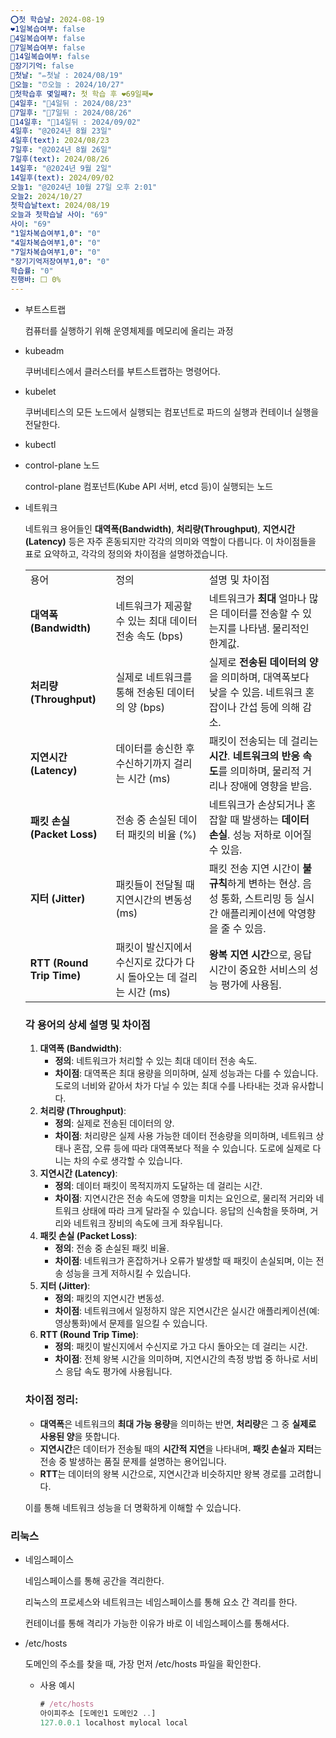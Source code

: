 ```yaml
---
⭕첫 학습날: 2024-08-19
❤1일복습여부: false
🧡4일복습여부: false
💛7일복습여부: false
💚14일복습여부: false
🧠장기기억: false
🛑첫날: "✏첫날 : 2024/08/19"
🛑오늘: "⏰오늘 : 2024/10/27"
🛑첫학습후 몇일째?: 첫 학습 후 ❤69일째❤
🛑4일후: "🥉4일뒤 : 2024/08/23"
🛑7일후: "🥈7일뒤 : 2024/08/26"
🛑14일후: "🥇14일뒤 : 2024/09/02"
4일후: "@2024년 8월 23일"
4일후(text): 2024/08/23
7일후: "@2024년 8월 26일"
7일후(text): 2024/08/26
14일후: "@2024년 9월 2일"
14일후(text): 2024/09/02
오늘1: "@2024년 10월 27일 오후 2:01"
오늘2: 2024/10/27
첫학습날text: 2024/08/19
오늘과 첫학습날 사이: "69"
사이: "69"
"1일차복습여부1,0": "0"
"4일차복습여부1,0": "0"
"7일차복습여부1,0": "0"
"장기기억저장여부1,0": "0"
학습률: "0"
진행바: ⬜ 0%
---
```

- 부트스트랩
    
    컴퓨터를 실행하기 위해 운영체제를 메모리에 올리는 과정
    
- kubeadm
    
    쿠버네티스에서 클러스터를 부트스트랩하는 명령어다.
    
- kubelet
    
    쿠버네티스의 모든 노드에서 실행되는 컴포넌트로 파드의 실행과 컨테이너 실행을 전달한다.
    
- kubectl
    
      
    
- control-plane 노드
    
    control-plane 컴포넌트(Kube API 서버, etcd 등)이 실행되는 노드
    
- 네트워크
    
    네트워크 용어들인 **대역폭(Bandwidth)**, **처리량(Throughput)**, **지연시간(Latency)** 등은 자주 혼동되지만 각각의 의미와 역할이 다릅니다. 이 차이점들을 표로 요약하고, 각각의 정의와 차이점을 설명하겠습니다.
    
    |   |   |   |
    |---|---|---|
    |용어|정의|설명 및 차이점|
    |**대역폭 (Bandwidth)**|네트워크가 제공할 수 있는 최대 데이터 전송 속도 (bps)|네트워크가 **최대** 얼마나 많은 데이터를 전송할 수 있는지를 나타냄. 물리적인 한계값.|
    |**처리량 (Throughput)**|실제로 네트워크를 통해 전송된 데이터의 양 (bps)|실제로 **전송된 데이터의 양**을 의미하며, 대역폭보다 낮을 수 있음. 네트워크 혼잡이나 간섭 등에 의해 감소.|
    |**지연시간 (Latency)**|데이터를 송신한 후 수신하기까지 걸리는 시간 (ms)|패킷이 전송되는 데 걸리는 **시간**. **네트워크의 반응 속도**를 의미하며, 물리적 거리나 장애에 영향을 받음.|
    |**패킷 손실 (Packet Loss)**|전송 중 손실된 데이터 패킷의 비율 (%)|네트워크가 손상되거나 혼잡할 때 발생하는 **데이터 손실**. 성능 저하로 이어질 수 있음.|
    |**지터 (Jitter)**|패킷들이 전달될 때 지연시간의 변동성 (ms)|패킷 전송 지연 시간이 **불규칙**하게 변하는 현상. 음성 통화, 스트리밍 등 실시간 애플리케이션에 악영향을 줄 수 있음.|
    |**RTT (Round Trip Time)**|패킷이 발신지에서 수신지로 갔다가 다시 돌아오는 데 걸리는 시간 (ms)|**왕복 지연 시간**으로, 응답 시간이 중요한 서비스의 성능 평가에 사용됨.|
    
    ### 각 용어의 상세 설명 및 차이점
    
    1. **대역폭 (Bandwidth)**:
        - **정의**: 네트워크가 처리할 수 있는 최대 데이터 전송 속도.
        - **차이점**: 대역폭은 최대 용량을 의미하며, 실제 성능과는 다를 수 있습니다. 도로의 너비와 같아서 차가 다닐 수 있는 최대 수를 나타내는 것과 유사합니다.
    2. **처리량 (Throughput)**:
        - **정의**: 실제로 전송된 데이터의 양.
        - **차이점**: 처리량은 실제 사용 가능한 데이터 전송량을 의미하며, 네트워크 상태나 혼잡, 오류 등에 따라 대역폭보다 적을 수 있습니다. 도로에 실제로 다니는 차의 수로 생각할 수 있습니다.
    3. **지연시간 (Latency)**:
        - **정의**: 데이터 패킷이 목적지까지 도달하는 데 걸리는 시간.
        - **차이점**: 지연시간은 전송 속도에 영향을 미치는 요인으로, 물리적 거리와 네트워크 상태에 따라 크게 달라질 수 있습니다. 응답의 신속함을 뜻하며, 거리와 네트워크 장비의 속도에 크게 좌우됩니다.
    4. **패킷 손실 (Packet Loss)**:
        - **정의**: 전송 중 손실된 패킷 비율.
        - **차이점**: 네트워크가 혼잡하거나 오류가 발생할 때 패킷이 손실되며, 이는 전송 성능을 크게 저하시킬 수 있습니다.
    5. **지터 (Jitter)**:
        - **정의**: 패킷의 지연시간 변동성.
        - **차이점**: 네트워크에서 일정하지 않은 지연시간은 실시간 애플리케이션(예: 영상통화)에서 문제를 일으킬 수 있습니다.
    6. **RTT (Round Trip Time)**:
        - **정의**: 패킷이 발신지에서 수신지로 가고 다시 돌아오는 데 걸리는 시간.
        - **차이점**: 전체 왕복 시간을 의미하며, 지연시간의 측정 방법 중 하나로 서비스 응답 속도 평가에 사용됩니다.
    
    ### 차이점 정리:
    
    - **대역폭**은 네트워크의 **최대 가능 용량**을 의미하는 반면, **처리량**은 그 중 **실제로 사용된 양**을 뜻합니다.
    - **지연시간**은 데이터가 전송될 때의 **시간적 지연**을 나타내며, **패킷 손실**과 **지터**는 전송 중 발생하는 품질 문제를 설명하는 용어입니다.
    - **RTT**는 데이터의 왕복 시간으로, 지연시간과 비슷하지만 왕복 경로를 고려합니다.
    
    이를 통해 네트워크 성능을 더 명확하게 이해할 수 있습니다.
    

### 리눅스

- 네임스페이스
    
    네임스페이스를 통해 공간을 격리한다.
    
    리눅스의 프로세스와 네트워크는 네임스페이스를 통해 요소 간 격리를 한다.
    
    컨테이너를 통해 격리가 가능한 이유가 바로 이 네임스페이스를 통해서다.
    
- /etc/hosts
    
    도메인의 주소를 찾을 때, 가장 먼저 /etc/hosts 파일을 확인한다.
    
    - 사용 예시
        
        ```JavaScript
        # /etc/hosts
        아이피주소 [도메인1 도메인2 ..]
        127.0.0.1 localhost mylocal local
        ```